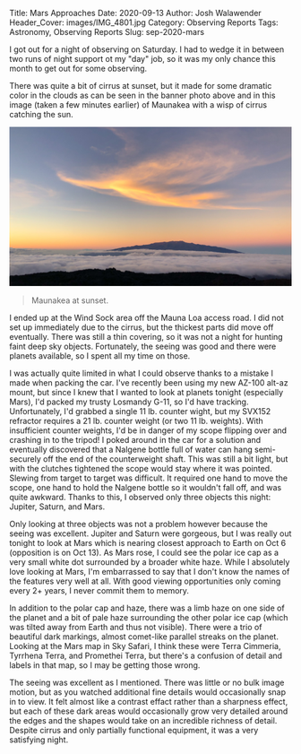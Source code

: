 Title: Mars Approaches
Date: 2020-09-13
Author: Josh Walawender
Header_Cover: images/IMG_4801.jpg
Category: Observing Reports
Tags: Astronomy, Observing Reports
Slug: sep-2020-mars

I got out for a night of observing on Saturday.  I had to wedge it in between two runs of night support ot my "day" job, so it was my only chance this month to get out for some observing.

There was quite a bit of cirrus at sunset, but it made for some dramatic color in the clouds as can be seen in the banner photo above and in this image (taken a few minutes earlier) of Maunakea with a wisp of cirrus catching the sun.

![Maunakea at sunset.](images/IMG_4799.jpg)
> Maunakea at sunset.

I ended up at the Wind Sock area off the Mauna Loa access road.  I did not set up immediately due to the cirrus, but the thickest parts did move off eventually.  There was still a thin covering, so it was not a night for hunting faint deep sky objects.  Fortunately, the seeing was good and there were planets available, so I spent all my time on those.

I was actually quite limited in what I could observe thanks to a mistake I made when packing the car.  I've recently been using my new AZ-100 alt-az mount, but since I knew that I wanted to look at planets tonight (especially Mars), I'd packed my trusty Losmandy G-11, so I'd have tracking.  Unfortunately, I'd grabbed a single 11 lb. counter wight, but my SVX152 refractor requires a 21 lb. counter weight (or two 11 lb. weights).  With insufficient counter weights, I'd be in danger of my scope flipping over and crashing in to the tripod!  I poked around in the car for a solution and eventually discovered that a Nalgene bottle full of water can hang semi-securely off the end of the counterweight shaft.  This was still a bit light, but with the clutches tightened the scope would stay where it was pointed.  Slewing from target to target was difficult.  It required one hand to move the scope, one hand to hold the Nalgene bottle so it wouldn't fall off, and was quite awkward.  Thanks to this, I observed only three objects this night: Jupiter, Saturn, and Mars.

Only looking at three objects was not a problem however because the seeing was excellent.  Jupiter and Saturn were gorgeous, but I was really out tonight to look at Mars which is nearing closest approach to Earth on Oct 6 (opposition is on Oct 13).  As Mars rose, I could see the polar ice cap as a very small white dot surrounded by a broader white haze.  While I absolutely love looking at Mars, I'm embarrassed to say that I don't know the names of the features very well at all.  With good viewing opportunities only coming every 2+ years, I never commit them to memory.

In addition to the polar cap and haze, there was a limb haze on one side of the planet and a bit of pale haze surrounding the other polar ice cap (which was tilted away from Earth and thus not visible).  There were a trio of beautiful dark markings, almost comet-like parallel streaks on the planet.  Looking at the Mars map in Sky Safari, I think these were Terra Cimmeria, Tyrrhena Terra, and Promethei Terra, but there's a confusion of detail and labels in that map, so I may be getting those wrong.

The seeing was excellent as I mentioned.  There was little or no bulk image motion, but as you watched additional fine details would occasionally snap in to view.  It felt almost like a contrast effact rather than a sharpness effect, but each of these dark areas would occasionally grow very detailed around the edges and the shapes would take on an incredible richness of detail.  Despite cirrus and only partially functional equipment, it was a very satisfying night.
